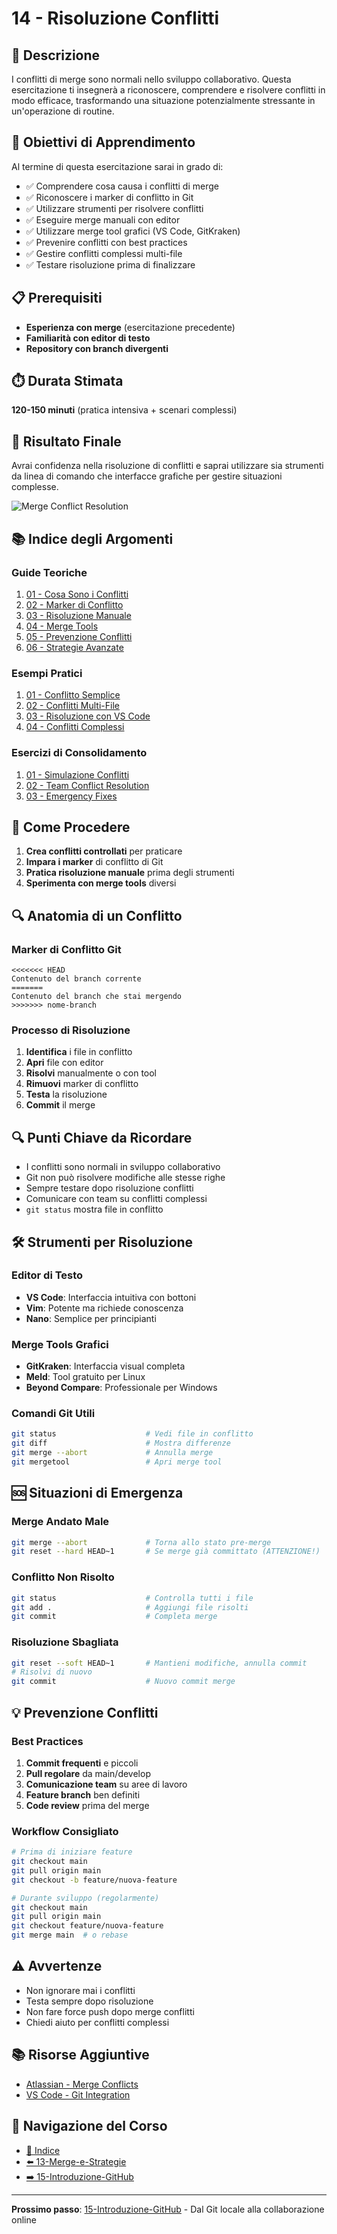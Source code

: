 # 14 - Risoluzione Conflitti

## 📖 Descrizione

I conflitti di merge sono normali nello sviluppo collaborativo. Questa esercitazione ti insegnerà a riconoscere, comprendere e risolvere conflitti in modo efficace, trasformando una situazione potenzialmente stressante in un'operazione di routine.

## 🎯 Obiettivi di Apprendimento

Al termine di questa esercitazione sarai in grado di:

- ✅ Comprendere cosa causa i conflitti di merge
- ✅ Riconoscere i marker di conflitto in Git
- ✅ Utilizzare strumenti per risolvere conflitti
- ✅ Eseguire merge manuali con editor
- ✅ Utilizzare merge tool grafici (VS Code, GitKraken)
- ✅ Prevenire conflitti con best practices
- ✅ Gestire conflitti complessi multi-file
- ✅ Testare risoluzione prima di finalizzare

## 📋 Prerequisiti

- **Esperienza con merge** (esercitazione precedente)
- **Familiarità con editor di testo**
- **Repository con branch divergenti**

## ⏱️ Durata Stimata

**120-150 minuti** (pratica intensiva + scenari complessi)

## 🎯 Risultato Finale

Avrai confidenza nella risoluzione di conflitti e saprai utilizzare sia strumenti da linea di comando che interfacce grafiche per gestire situazioni complesse.

![Merge Conflict Resolution](./esempi/immagini/conflict-resolution.png)

## 📚 Indice degli Argomenti

### Guide Teoriche
1. [01 - Cosa Sono i Conflitti](./guide/01-cosa-sono-conflitti.md)
2. [02 - Marker di Conflitto](./guide/02-marker-conflitto.md)
3. [03 - Risoluzione Manuale](./guide/03-risoluzione-manuale.md)
4. [04 - Merge Tools](./guide/04-merge-tools.md)
5. [05 - Prevenzione Conflitti](./guide/05-prevenzione-conflitti.md)
6. [06 - Strategie Avanzate](./guide/06-strategie-avanzate.md)

### Esempi Pratici
1. [01 - Conflitto Semplice](./esempi/01-conflitto-semplice.md)
2. [02 - Conflitti Multi-File](./esempi/02-conflitti-multi-file.md)
3. [03 - Risoluzione con VS Code](./esempi/03-risoluzione-vscode.md)
4. [04 - Conflitti Complessi](./esempi/04-conflitti-complessi.md)

### Esercizi di Consolidamento
1. [01 - Simulazione Conflitti](./esercizi/01-simulazione-conflitti.md)
2. [02 - Team Conflict Resolution](./esercizi/02-team-conflict-resolution.md)
3. [03 - Emergency Fixes](./esercizi/03-emergency-fixes.md)

## 🚀 Come Procedere

1. **Crea conflitti controllati** per praticare
2. **Impara i marker** di conflitto di Git
3. **Pratica risoluzione manuale** prima degli strumenti
4. **Sperimenta con merge tools** diversi

## 🔍 Anatomia di un Conflitto

### Marker di Conflitto Git
```
<<<<<<< HEAD
Contenuto del branch corrente
=======
Contenuto del branch che stai mergendo
>>>>>>> nome-branch
```

### Processo di Risoluzione
1. **Identifica** i file in conflitto
2. **Apri** file con editor
3. **Risolvi** manualmente o con tool
4. **Rimuovi** marker di conflitto
5. **Testa** la risoluzione
6. **Commit** il merge

## 🔍 Punti Chiave da Ricordare

- I conflitti sono normali in sviluppo collaborativo
- Git non può risolvere modifiche alle stesse righe
- Sempre testare dopo risoluzione conflitti
- Comunicare con team su conflitti complessi
- `git status` mostra file in conflitto

## 🛠️ Strumenti per Risoluzione

### Editor di Testo
- **VS Code**: Interfaccia intuitiva con bottoni
- **Vim**: Potente ma richiede conoscenza
- **Nano**: Semplice per principianti

### Merge Tools Grafici
- **GitKraken**: Interfaccia visual completa
- **Meld**: Tool gratuito per Linux
- **Beyond Compare**: Professionale per Windows

### Comandi Git Utili
```bash
git status                    # Vedi file in conflitto
git diff                      # Mostra differenze
git merge --abort             # Annulla merge
git mergetool                 # Apri merge tool
```

## 🆘 Situazioni di Emergenza

### Merge Andato Male
```bash
git merge --abort             # Torna allo stato pre-merge
git reset --hard HEAD~1       # Se merge già committato (ATTENZIONE!)
```

### Conflitto Non Risolto
```bash
git status                    # Controlla tutti i file
git add .                     # Aggiungi file risolti
git commit                    # Completa merge
```

### Risoluzione Sbagliata
```bash
git reset --soft HEAD~1       # Mantieni modifiche, annulla commit
# Risolvi di nuovo
git commit                    # Nuovo commit merge
```

## 💡 Prevenzione Conflitti

### Best Practices
1. **Commit frequenti** e piccoli
2. **Pull regolare** da main/develop
3. **Comunicazione team** su aree di lavoro
4. **Feature branch** ben definiti
5. **Code review** prima del merge

### Workflow Consigliato
```bash
# Prima di iniziare feature
git checkout main
git pull origin main
git checkout -b feature/nuova-feature

# Durante sviluppo (regolarmente)
git checkout main
git pull origin main
git checkout feature/nuova-feature
git merge main  # o rebase
```

## ⚠️ Avvertenze

- Non ignorare mai i conflitti
- Testa sempre dopo risoluzione
- Non fare force push dopo merge conflitti
- Chiedi aiuto per conflitti complessi

## 📚 Risorse Aggiuntive

- [Atlassian - Merge Conflicts](https://www.atlassian.com/git/tutorials/using-branches/merge-conflicts)
- [VS Code - Git Integration](https://code.visualstudio.com/docs/editor/versioncontrol)

## 🔄 Navigazione del Corso

- [📑 Indice](../README.md)
- [⬅️ 13-Merge-e-Strategie](../13-Merge-e-Strategie/README.md)
- [➡️ 15-Introduzione-GitHub](../15-Introduzione-GitHub/README.md)

---

**Prossimo passo**: [15-Introduzione-GitHub](../15-Introduzione-GitHub/README.md) - Dal Git locale alla collaborazione online
